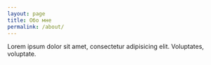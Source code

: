 ```yaml
---
layout: page
title: Обо мне
permalink: /about/
---
```


Lorem ipsum dolor sit amet, consectetur adipisicing elit. Voluptates, voluptate.
